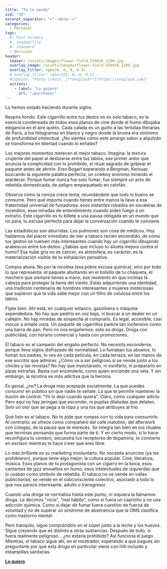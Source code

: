 ```yaml
---
title: "Te lo vendo"
nid: "32"
excerpt_separator: "<!--more-->"
categories:
  - Personal
tags:
  #- Post Formats
  #- readability
  #- standard
  - Decisión
header:
  teaser: /assets/images/flower-field-250016_1280.jpg
  overlay_image: /assets/images/flower-field-250016_1280.jpg
  overlay_filter: rgba(0, 0, 0, 0.2)
  # overlay_filter: rgba(255, 0, 0, 0.5)
  #caption: "Photo credit: [**Unsplash**](https://unsplash.com)"
  actions:
    - label: "Lo quiero"
      url: "/purchase/"
---
```


Lo hemos estado haciendo durante siglos.

<!--more-->
Respira hondo. Este cigarrillo entre tus dedos no es solo tabaco, es la esencia condensada de todos esos planos de cine donde el humo dibujaba elegancia en el aire quieto. Cada calada es un guiño a las tertulias literarias de París, a los fotogramas en blanco y negro donde la bruma era sinónimo de profundidad intelectual. ¿No sientes cómo este amargo sabor a alquitrán se transforma en libertad cuando lo exhalas?

Los mejores momentos merecen el mejor tabaco. Imagina: la textura crujiente del papel al deslizarse entre tus labios, ese primer ardor que anuncia la complicidad con lo prohibido, el ritual sagrado de golpear el paquete antes de abrirlo. Eres Bogart esperando a Bergman, Kerouac buscando la siguiente palabra perfecta, un cowboy anónimo mirando el atardecer. Porque fumar nunca fue solo fumar; fue siempre un acto de rebeldía domesticada, de peligro empaquetado en celofán.

Observa cómo la ceniza crece lenta, recordándote que todo lo bueno se consume. Pero qué importa cuando tienes entre manos la llave a esa fraternidad universal de fumadores: esos instantes robados en escaleras de incendios, esas miradas de entendimiento cuando pides fuego a un extraño. Este cigarrillo es tu billete a una pausa obligada en un mundo que no para, tu excusa perfecta para dejar la conversación cuando te conviene.

Las estadísticas son aburridas. Los pulmones son cosa de médicos. Hoy hablamos del placer inmediato de oler a tabaco recién encendido, de cómo tus gestos se vuelven más interesantes cuando hay un cigarrillo dibujando arabescos entre tus dedos. ¿Sabías que incluso tu silueta mejora contra el humo? Esa nube gris no es cáncer, es atmósfera, es carácter, es la materialización visible de tu exhalación pensativa.

Compra ahora. No por la nicotina (esa pobre excusa química), sino por todo lo que representa: el paquete abultando en el bolsillo de tu chaqueta, el mechero que siempre tienes a mano, ese momento en que inclinas la cabeza para proteger la llama del viento. Estás adquiriendo una identidad, una tradición centenaria de hombres interesantes y mujeres misteriosas que supieron que la vida sabe mejor con un filtro de celulosa entre los labios.

Fíjate bien. Ahí está, en cualquier estanco, gasolinera o máquina expendedora. No hay que pedirlo en voz baja, ni buscar a un dealer en un callejón. No hay miradas de sospecha al comprarlo. Es legal, accesible, casi inocuo a simple vista. Un paquete de cigarrillos parece tan inofensivo como una barra de pan. Pero no nos engañemos: esto es droga. Droga con publicidad, con horario comercial y hasta con promociones.

El tabaco es el campeón del engaño perfecto. No necesita esconderse, porque lleva siglos disfrazado de normalidad. Lo fumaban tus abuelos, lo fuman tus padres, lo ves en cada película, en cada terraza, en las manos de ese escritor que admiras. ¿Cómo va a ser peligroso si se vende junto a los chicles y las revistas? No hay que inyectárselo, ni esnifarlo, ni prepararlo en pipas extrañas. Basta con encenderlo, como quien enciende una vela. Y sin embargo, la nicotina es más adictiva que la heroína.

Es genial, ¿no? La droga más aceptada socialmente. La que puedes consumir en público sin que nadie te señale. La que te permite mantener la ilusión de control: "Yo lo dejo cuando quiera". Claro, como cualquier adicto. Pero aquí no hay jeringas que esconder, ni pupilas dilatadas que delaten. Solo un olor que se pega a la ropa y una tos que atribuyes al frío.

Qué listo es el tabaco. No te pide que rompas con tu vida para consumirlo. Al contrario: se ofrece como compañero del café matutino, del afterwork con colegas, de la pausa que te mereces. Se integra tan bien en tus rituales que terminas pensando que forma parte de ti. Y en cierto modo, sí lo hace: reconfigura tu cerebro, secuestra tus receptores de dopamina, te convierte en esclavo mientras te hace creer que eres libre.

Lo más brillante es su marketing involuntario. No necesita anuncios (ya los prohibieron), porque tiene algo mejor: la cultura popular. Cine, literatura, música. Esos planos de tu protagonista con un cigarro en la boca, esos cantantes de jazz envueltos en humo, esos intelectuales de izquierdas que lo usaban como símbolo de rebeldía. El tabaco no se vende en vallas publicitarias; se vende en el subconsciente colectivo, asociado a todo lo que nos parece interesante, adulto o transgresor.

Cuando una droga se normaliza hasta este punto, ni siquiera la llamamos droga. Le decimos "vicio", "mal hábito", como si fuera un capricho y no una adicción química. Como si dejar de fumar fuera cuestión de fuerza de voluntad y no de superar un síndrome de abstinencia que la OMS clasifica como trastorno mental.

Pero tranquilo, sigue comprándolo en el súper junto a la leche y los huevos. Sigue creyendo que es distinto a otras sustancias. Después de todo, si fuera realmente peligroso... ¿no estaría prohibido? Así funciona el juego. Mientras, el tabaco sigue ahí, en el mostrador, esperando a que pagues sin preguntarte por qué esta droga en particular viene con IVA incluido y estampillas sanitarias.

[**Lo quiero**](/purchase/)


